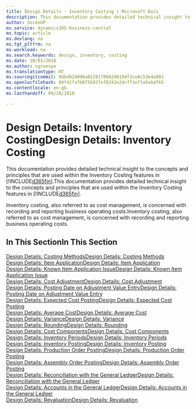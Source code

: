 ```yaml
---
title: Design Details - Inventory Costing | Microsoft Docs
description: This documentation provides detailed technical insight to the concepts and principles that are used within the Inventory Costing features in Business Central.
author: SorenGP
ms.service: dynamics365-business-central
ms.topic: article
ms.devlang: na
ms.tgt_pltfrm: na
ms.workload: na
ms.search.keywords: design, inventory, costing
ms.date: 10/01/2018
ms.author: sgroespe
ms.translationtype: HT
ms.sourcegitcommit: 9dbd92409ba02281f008246194f3ce0c53e4e001
ms.openlocfilehash: 04f41fa7b075692fef8243e24cff1ef3a5ebaf65
ms.contentlocale: en-gb
ms.lasthandoff: 09/28/2018

---
```

# <a name="design-details-inventory-costing"></a><span data-ttu-id="0d3bb-103">Design Details: Inventory Costing</span><span class="sxs-lookup"><span data-stu-id="0d3bb-103">Design Details: Inventory Costing</span></span>
<span data-ttu-id="0d3bb-104">This documentation provides detailed technical insight to the concepts and principles that are used within the Inventory Costing features in [!INCLUDE[d365fin](includes/d365fin_md.md)].</span><span class="sxs-lookup"><span data-stu-id="0d3bb-104">This documentation provides detailed technical insight to the concepts and principles that are used within the Inventory Costing features in [!INCLUDE[d365fin](includes/d365fin_md.md)].</span></span>  

<span data-ttu-id="0d3bb-105">Inventory costing, also referred to as cost management, is concerned with recording and reporting business operating costs.</span><span class="sxs-lookup"><span data-stu-id="0d3bb-105">Inventory costing, also referred to as cost management, is concerned with recording and reporting business operating costs.</span></span>  

## <a name="in-this-section"></a><span data-ttu-id="0d3bb-106">In This Section</span><span class="sxs-lookup"><span data-stu-id="0d3bb-106">In This Section</span></span>  
[<span data-ttu-id="0d3bb-107">Design Details: Costing Methods</span><span class="sxs-lookup"><span data-stu-id="0d3bb-107">Design Details: Costing Methods</span></span>](design-details-costing-methods.md)  
[<span data-ttu-id="0d3bb-108">Design Details: Item Application</span><span class="sxs-lookup"><span data-stu-id="0d3bb-108">Design Details: Item Application</span></span>](design-details-item-application.md)  
[<span data-ttu-id="0d3bb-109">Design Details: Known Item Application Issue</span><span class="sxs-lookup"><span data-stu-id="0d3bb-109">Design Details: Known Item Application Issue</span></span>](design-details-inventory-zero-level-open-item-ledger-entries.md)  
[<span data-ttu-id="0d3bb-110">Design Details: Cost Adjustment</span><span class="sxs-lookup"><span data-stu-id="0d3bb-110">Design Details: Cost Adjustment</span></span>](design-details-cost-adjustment.md)  
[<span data-ttu-id="0d3bb-111">Design Details: Posting Date on Adjustment Value Entry</span><span class="sxs-lookup"><span data-stu-id="0d3bb-111">Design Details: Posting Date on Adjustment Value Entry</span></span>](design-details-inventory-adjustment-value-entry-posting-date.md)  
[<span data-ttu-id="0d3bb-112">Design Details: Expected Cost Posting</span><span class="sxs-lookup"><span data-stu-id="0d3bb-112">Design Details: Expected Cost Posting</span></span>](design-details-expected-cost-posting.md)  
[<span data-ttu-id="0d3bb-113">Design Details: Average Cost</span><span class="sxs-lookup"><span data-stu-id="0d3bb-113">Design Details: Average Cost</span></span>](design-details-average-cost.md)  
[<span data-ttu-id="0d3bb-114">Design Details: Variance</span><span class="sxs-lookup"><span data-stu-id="0d3bb-114">Design Details: Variance</span></span>](design-details-variance.md)  
[<span data-ttu-id="0d3bb-115">Design Details: Rounding</span><span class="sxs-lookup"><span data-stu-id="0d3bb-115">Design Details: Rounding</span></span>](design-details-rounding.md)  
[<span data-ttu-id="0d3bb-116">Design Details: Cost Components</span><span class="sxs-lookup"><span data-stu-id="0d3bb-116">Design Details: Cost Components</span></span>](design-details-cost-components.md)  
[<span data-ttu-id="0d3bb-117">Design Details: Inventory Periods</span><span class="sxs-lookup"><span data-stu-id="0d3bb-117">Design Details: Inventory Periods</span></span>](design-details-inventory-periods.md)  
[<span data-ttu-id="0d3bb-118">Design Details: Inventory Posting</span><span class="sxs-lookup"><span data-stu-id="0d3bb-118">Design Details: Inventory Posting</span></span>](design-details-inventory-posting.md)  
[<span data-ttu-id="0d3bb-119">Design Details: Production Order Posting</span><span class="sxs-lookup"><span data-stu-id="0d3bb-119">Design Details: Production Order Posting</span></span>](design-details-production-order-posting.md)  
[<span data-ttu-id="0d3bb-120">Design Details: Assembly Order Posting</span><span class="sxs-lookup"><span data-stu-id="0d3bb-120">Design Details: Assembly Order Posting</span></span>](design-details-assembly-order-posting.md)  
[<span data-ttu-id="0d3bb-121">Design Details: Reconciliation with the General Ledger</span><span class="sxs-lookup"><span data-stu-id="0d3bb-121">Design Details: Reconciliation with the General Ledger</span></span>](design-details-reconciliation-with-the-general-ledger.md)  
[<span data-ttu-id="0d3bb-122">Design Details: Accounts in the General Ledger</span><span class="sxs-lookup"><span data-stu-id="0d3bb-122">Design Details: Accounts in the General Ledger</span></span>](design-details-accounts-in-the-general-ledger.md)  
[<span data-ttu-id="0d3bb-123">Design Details: Revaluation</span><span class="sxs-lookup"><span data-stu-id="0d3bb-123">Design Details: Revaluation</span></span>](design-details-revaluation.md)

